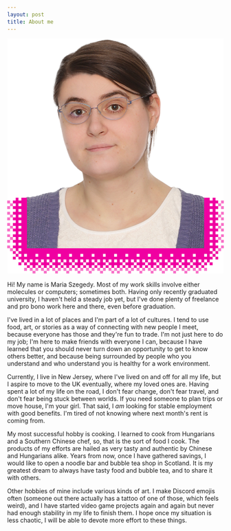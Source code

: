 ```yaml
---
layout: post
title: About me
---
```


<picture id="portrait-container">
  <source
    srcset="
      assets/images/portrait-128px.webp 128w,
      assets/images/portrait-256px.webp 256w,
      assets/images/portrait-512px.webp 512w,
      assets/images/portrait.webp"
    sizes="40vw" />
  <img
    id="portrait"
    src="assets/images/portrait.jpg"
    alt="My portrait photo." />
</picture>

Hi! My name is Maria Szegedy. Most of my work skills involve either molecules or
computers; sometimes both. Having only recently graduated university, I haven't
held a steady job yet, but I've done plenty of freelance and pro bono work here
and there, even before graduation.

I've lived in a lot of places and I'm part of a lot of cultures. I tend to use
food, art, or stories as a way of connecting with new people I meet, because
everyone has those and they're fun to trade. I'm not just here to do my job; I'm
here to make friends with everyone I can, because I have learned that you should
never turn down an opportunity to get to know others better, and because being
surrounded by people who you understand and who understand you is healthy for a
work environment.

Currently, I live in New Jersey, where I've lived on and off for all my life,
but I aspire to move to the UK eventually, where my loved ones are. Having spent
a lot of my life on the road, I don't fear change, don't fear travel, and don't
fear being stuck between worlds. If you need someone to plan trips or move
house, I'm your girl. That said, I _am_ looking for stable employment with good
benefits. I'm tired of not knowing where next month's rent is coming from.

My most successful hobby is cooking. I learned to cook from Hungarians and a
Southern Chinese chef, so, that is the sort of food I cook. The products of my
efforts are hailed as very tasty and authentic by Chinese and Hungarians alike.
Years from now, once I have gathered savings, I would like to open a noodle bar
and bubble tea shop in Scotland. It is my greatest dream to always have tasty
food and bubble tea, and to share it with others.

Other hobbies of mine include various kinds of art. I make Discord emojis often
(someone out there actually has a tattoo of one of those, which feels weird),
and I have started video game projects again and again but never had enough
stability in my life to finish them. I hope once my situation is less chaotic,
I will be able to devote more effort to these things.
